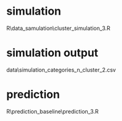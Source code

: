 # simulation

R\data_samulation\cluster_simulation_3.R

# simulation output

data\simulation_categories_n_cluster_2.csv

# prediction

R\prediction_baseline\prediction_3.R